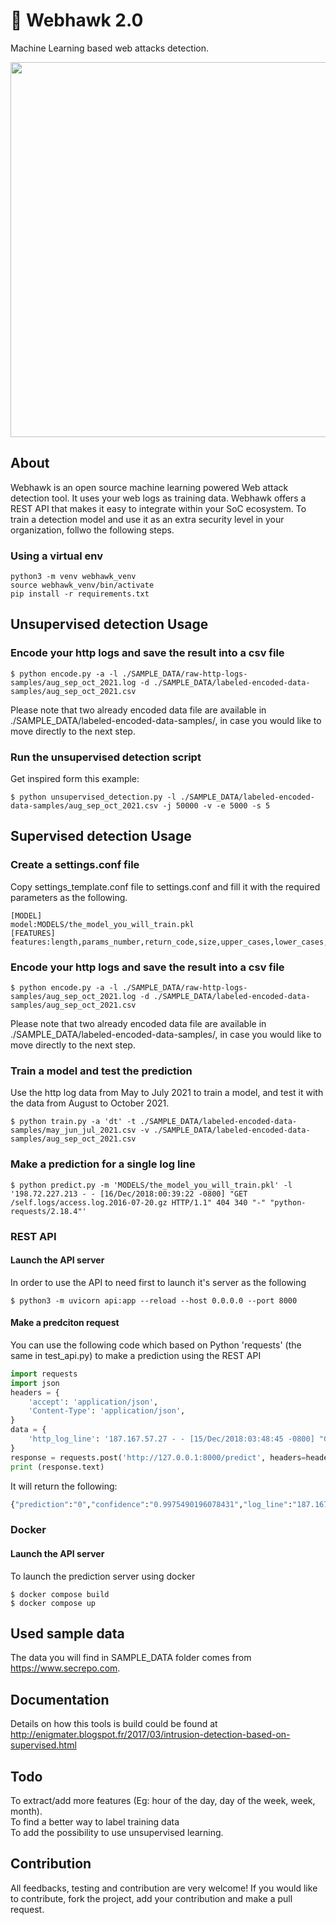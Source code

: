 
# 🦅 Webhawk 2.0
Machine Learning based web attacks detection.

<p align="center">  
  <img width="600" src="https://images.unsplash.com/photo-1607240376903-9a1f6d09330d?ixid=MnwxMjA3fDB8MHxwaG90by1wYWdlfHx8fGVufDB8fHx8&ixlib=rb-1.2.1&auto=format&fit=crop&w=2340&q=80">
</p>

## About
Webhawk is an open source machine learning powered Web attack detection tool. It uses your web logs as training data. Webhawk offers a REST API that makes it easy to integrate within your SoC ecosystem. To train a detection model and use it as an extra security level in your organization, follwo the following steps.

### Using a virtual env
```shell
python3 -m venv webhawk_venv
source webhawk_venv/bin/activate
pip install -r requirements.txt
```

## Unsupervised detection Usage
### Encode your http logs and save the result into a csv file
```shell
$ python encode.py -a -l ./SAMPLE_DATA/raw-http-logs-samples/aug_sep_oct_2021.log -d ./SAMPLE_DATA/labeled-encoded-data-samples/aug_sep_oct_2021.csv
```
Please note that two already encoded data file are available in ./SAMPLE_DATA/labeled-encoded-data-samples/, in case you would like to move directly to the next step.
### Run the unsupervised detection script
Get inspired form this example:
```shell
$ python unsupervised_detection.py -l ./SAMPLE_DATA/labeled-encoded-data-samples/aug_sep_oct_2021.csv -j 50000 -v -e 5000 -s 5
```

## Supervised detection Usage
### Create a settings.conf file
Copy settings_template.conf file to settings.conf and fill it with the required parameters as the following.
```shell
[MODEL]
model:MODELS/the_model_you_will_train.pkl
[FEATURES]
features:length,params_number,return_code,size,upper_cases,lower_cases,special_chars,url_depth
```

### Encode your http logs and save the result into a csv file
```shell
$ python encode.py -a -l ./SAMPLE_DATA/raw-http-logs-samples/aug_sep_oct_2021.log -d ./SAMPLE_DATA/labeled-encoded-data-samples/aug_sep_oct_2021.csv
```
Please note that two already encoded data file are available in ./SAMPLE_DATA/labeled-encoded-data-samples/, in case you would like to move directly to the next step.

### Train a model and test the prediction
Use the http log data from May to July 2021 to train a model, and test it with the data from August to October 2021.
```shell
$ python train.py -a 'dt' -t ./SAMPLE_DATA/labeled-encoded-data-samples/may_jun_jul_2021.csv -v ./SAMPLE_DATA/labeled-encoded-data-samples/aug_sep_oct_2021.csv
```

### Make a prediction for a single log line
```shell
$ python predict.py -m 'MODELS/the_model_you_will_train.pkl' -l '198.72.227.213 - - [16/Dec/2018:00:39:22 -0800] "GET /self.logs/access.log.2016-07-20.gz HTTP/1.1" 404 340 "-" "python-requests/2.18.4"'
```

### REST API
#### Launch the API server
In order to use the API to need first to launch it's server as the following
```shell
$ python3 -m uvicorn api:app --reload --host 0.0.0.0 --port 8000
```
#### Make a predciton request
You can use the following code which based on Python 'requests' (the same in test_api.py) to make a prediction using the REST API
```python
import requests
import json
headers = {
    'accept': 'application/json',
    'Content-Type': 'application/json',
}
data = {
    'http_log_line': '187.167.57.27 - - [15/Dec/2018:03:48:45 -0800] "GET /honeypot/Honeypot%20-%20Howto.pdf HTTP/1.1" 200 1279418 "http://www.secrepo.com/" "Mozilla/5.0 (X11; Linux x86_64) AppleWebKit/534.24 (KHTML, like Gecko) Chrome/61.0.3163.128 Safari/534.24 XiaoMi/MiuiBrowser/9.6.0-Beta"'
}
response = requests.post('http://127.0.0.1:8000/predict', headers=headers, data=json.dumps(data))
print (response.text)
```
It will return the following:
``` python
{"prediction":"0","confidence":"0.9975490196078431","log_line":"187.167.57.27 - - [15/Dec/2018:03:48:45 -0800] \"GET /honeypot/Honeypot%20-%20Howto.pdf HTTP/1.1\" 200 1279418 \"http://www.secrepo.com/\" \"Mozilla/5.0 (X11; Linux x86_64) AppleWebKit/534.24 (KHTML, like Gecko) Chrome/61.0.3163.128 Safari/534.24 XiaoMi/MiuiBrowser/9.6.0-Beta\""}
```

### Docker
#### Launch the API server
To launch the prediction server using docker
```shell
$ docker compose build
$ docker compose up
```
## Used sample data
The data you will find in SAMPLE_DATA folder comes from<br>
https://www.secrepo.com.

## Documentation
Details on how this tools is build could be found at<br>
http://enigmater.blogspot.fr/2017/03/intrusion-detection-based-on-supervised.html

## Todo
To extract/add more features (Eg: hour of the day, day of the week, week, month).
<br>To find a better way to label training data
<br>To add the possibility to use unsupervised learning.

## Contribution
All feedbacks, testing and contribution are very welcome!
If you would like to contribute, fork the project, add your contribution and make a pull request.
